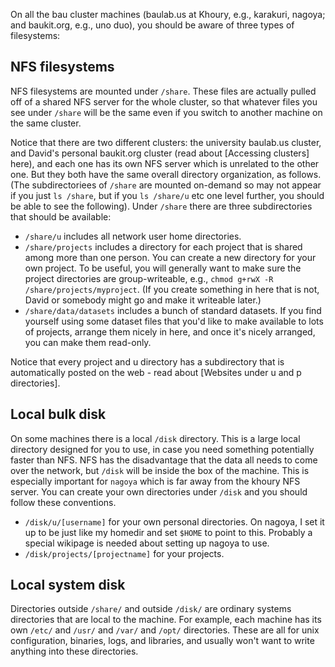 On all the bau cluster machines (baulab.us at Khoury, e.g., karakuri, nagoya; and baukit.org, e.g., uno duo), you should be aware of three types of filesystems:

## NFS filesystems

NFS filesystems are mounted under `/share`.  These files are actually pulled off of a shared NFS server for the whole cluster, so that whatever files you see under `/share` will be the same even if you switch to another machine on the same cluster.

Notice that there are two different clusters: the university baulab.us cluster, and David's personal baukit.org cluster (read about [Accessing clusters] here), and each one has its own NFS server which is unrelated to the other one.  But they both have the same overall directory organization, as follows. (The subdirectoriees of `/share` are mounted on-demand so may not appear if you just `ls /share`, but if you `ls /share/u` etc one level further, you should be able to see the following).  Under `/share` there are three subdirectories that should be available:

 * `/share/u` includes all network user home directories.
 * `/share/projects` includes a directory for each project that is shared among more than one person.  You can create a new directory for your own project.  To be useful, you will generally want to make sure the project directories are group-writeable, e.g., `chmod g+rwX -R /share/projects/myproject`.  (If you create something in here that is not, David or somebody might go and make it writeable later.)
 * `/share/data/datasets` includes a bunch of standard datasets.  If you find yourself using some dataset files that you'd like to make available to lots of projects, arrange them nicely in here, and once it's nicely arranged, you can make them read-only.

Notice that every project and u directory has a subdirectory that is automatically posted on the web - read about [Websites under u and p directories].

## Local bulk disk

On some machines there is a local `/disk` directory.  This is a large local directory designed for you to use, in case you need something potentially faster than NFS.  NFS has the disadvantage that the data all needs to come over the network, but `/disk` will be inside the box of the machine.  This is especially important for `nagoya` which is far away from the khoury NFS server. You can create your own directories under `/disk` and you should follow these conventions.

 * `/disk/u/[username]` for your own personal directories.  On nagoya, I set it up to be just like my homedir and set `$HOME` to point to this.  Probably a special wikipage is needed about setting up nagoya to use.
 * `/disk/projects/[projectname]` for your projects.

## Local system disk

Directories outside `/share/` and outside `/disk/` are ordinary systems directories that are local to the machine.  For example, each machine has its own `/etc/` and `/usr/` and `/var/` and `/opt/` directories.  These are all for unix configuration, binaries, logs, and libraries, and usually won't want to write anything into these directories.
